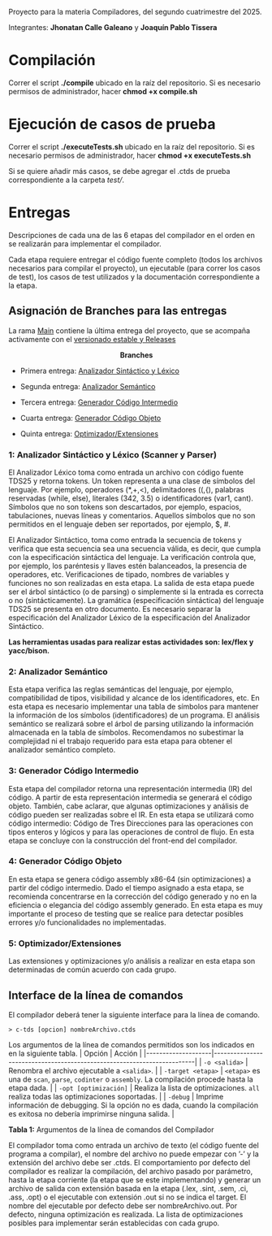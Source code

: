 Proyecto para la materia Compiladores, del segundo cuatrimestre del 2025.

Integrantes: **Jhonatan Calle Galeano** y **Joaquín Pablo Tissera**

# Compilación
Correr el script **./compile** ubicado en la raíz del repositorio.
Si es necesario permisos de administrador, hacer **chmod +x compile.sh**

# Ejecución de casos de prueba
Correr el script **./executeTests.sh** ubicado en la raíz del repositorio.
Si es necesario permisos de administrador, hacer **chmod +x executeTests.sh**

Si se quiere añadir más casos, se debe agregar el .ctds de prueba correspondiente a la carpeta _test/_.

# Entregas

Descripciones de cada una de las 6 etapas del compilador en el orden en se realizarán para implementar
el compilador.

Cada etapa requiere entregar el código fuente completo (todos los archivos necesarios para compilar el
proyecto), un ejecutable (para correr los casos de test), los casos de test utilizados y la documentación
correspondiente a la etapa.


## Asignación de Branches para las entregas
La rama [Main](https://github.com/Jhonatan-calle/TDS25-Compilador/) contiene la última entrega del proyecto, que se acompaña activamente con el [versionado estable y Releases](https://github.com/Jhonatan-calle/TDS25-Compilador/releases)

<center> <b> Branches </b> </center>

* Primera entrega: [Analizador Sintáctico y Léxico](https://github.com/Jhonatan-calle/TDS25-Compilador/tree/analizador-sintactico-y-lexico)

* Segunda entrega: [Analizador Semántico](https://github.com/Jhonatan-calle/TDS25-Compilador/tree/analizador-semantico)

* Tercera entrega: [Generador Código Intermedio](https://github.com/Jhonatan-calle/TDS25-Compilador/tree/generador-codigo-intermedio)

* Cuarta entrega: [Generador Código Objeto](https://github.com/Jhonatan-calle/TDS25-Compilador/tree/generador-codigo-objeto)

* Quinta entrega: [Optimizador/Extensiones](https://github.com/Jhonatan-calle/TDS25-Compilador/tree/optimizador-extensiones)

### 1: Analizador Sintáctico y Léxico (Scanner y Parser)
El Analizador Léxico toma como entrada un archivo con código fuente TDS25 y retorna tokens.
Un token representa a una clase de símbolos del lenguaje.
Por ejemplo, operadores (*,+,<), delimitadores ((,{), palabras reservadas (while, else), literales (342, 3.5) o identificadores (var1, cant).
Símbolos que no son tokens son descartados, por ejemplo, espacios, tabulaciones, nuevas líneas y comentarios.
Aquellos símbolos que no son permitidos en el lenguaje deben ser reportados, por ejemplo, $, #.


El Analizador Sintáctico, toma como entrada la secuencia de tokens y verifica que esta secuencia sea
una secuencia válida, es decir, que cumpla con la especificación sintáctica del lenguaje.
La verificación controla que, por ejemplo, los paréntesis y llaves estén balanceados, la presencia de operadores, etc.
Verificaciones de tipado, nombres de variables y funciones no son realizadas en esta etapa.
La salida de esta etapa puede ser el árbol sintáctico (o de parsing) o simplemente si la entrada es correcta o no (sintácticamente).
La gramática (especificación sintáctica) del lenguaje TDS25 se presenta en otro documento.
Es necesario separar la especificación del Analizador Léxico de la especificación del Analizador Sintáctico.

**Las herramientas usadas para realizar estas actividades son: lex/flex y yacc/bison.**


### 2: Analizador Semántico
Esta etapa verifica las reglas semánticas del lenguaje, por ejemplo, compatibilidad de tipos, visibilidad
y alcance de los identificadores, etc.
En esta etapa es necesario implementar una tabla de símbolos para mantener la información de los símbolos (identificadores) de un programa.
El análisis semántico se realizará sobre el árbol de parsing utilizando la información almacenada en la tabla de símbolos.
Recomendamos no subestimar la complejidad ni el trabajo requerido para esta etapa para obtener el analizador semántico completo.


### 3: Generador Código Intermedio
Esta etapa del compilador retorna una representación intermedia (IR) del código.
A partir de esta representación intermedia se generará el código objeto. También, cabe aclarar, que algunas optimizaciones y análisis de código pueden ser realizadas sobre el IR.
En esta etapa se utilizará como código intermedio: Código de Tres Direcciones para las operaciones con tipos enteros y lógicos y para las operaciones de control de flujo.
En esta etapa se concluye con la construcción del front-end del compilador.


### 4: Generador Código Objeto
En esta etapa se genera código assembly x86-64 (sin optimizaciones) a partir del código intermedio.
Dado el tiempo asignado a esta etapa, se recomienda concentrarse en la corrección del código generado y no en la eficiencia o elegancia del código assembly generado.
En esta etapa es muy importante el proceso de testing que se realice para detectar posibles errores y/o funcionalidades no implementadas.


### 5: Optimizador/Extensiones
Las extensiones y optimizaciones y/o análisis a realizar en esta etapa son determinadas de común
acuerdo con cada grupo.


## Interface de la línea de comandos
El compilador deberá tener la siguiente interface para la línea de comando.

``> c-tds [opcion] nombreArchivo.ctds``

Los argumentos de la línea de comandos permitidos son los indicados en en la siguiente tabla.
| Opción             | Acción                                                                 |
|--------------------|------------------------------------------------------------------------|
| `-o <salida>`      | Renombra el archivo ejecutable a `<salida>`.                           |
| `-target <etapa>`  | `<etapa>` es una de `scan`, `parse`, `codinter` o `assembly`. La compilación procede hasta la etapa dada. |
| `-opt [optimización]` | Realiza la lista de optimizaciones. `all` realiza todas las optimizaciones soportadas. |
| `-debug`           | Imprime información de debugging. Si la opción no es dada, cuando la compilación es exitosa no debería imprimirse ninguna salida. |

**Tabla 1:** Argumentos de la línea de comandos del Compilador

El compilador toma como entrada un archivo de texto (el código fuente del programa a compilar), el nombre del
archivo no puede empezar con ’-’ y la extensión del archivo debe ser .ctds.
El comportamiento por defecto del compilador es realizar la compilación, del archivo pasado por parámetro, hasta la etapa corriente (la etapa que se este implementando) y generar un archivo de salida con extensión basada en la etapa (.lex, .sint, .sem, .ci, .ass, .opt) o el ejecutable con extensión .out si no se indica el target.
El nombre del ejecutable por defecto debe ser nombreArchivo.out.
Por defecto, ninguna optimización es realizada.
La lista de optimizaciones posibles para implementar serán establecidas con cada grupo.
